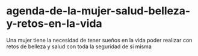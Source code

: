 # agenda-de-la-mujer-salud-belleza-y-retos-en-la-vida
Una mujer tiene la necesidad de tener sueños en la vida poder realizar con retos  de belleza y salud con toda la seguridad de si misma
